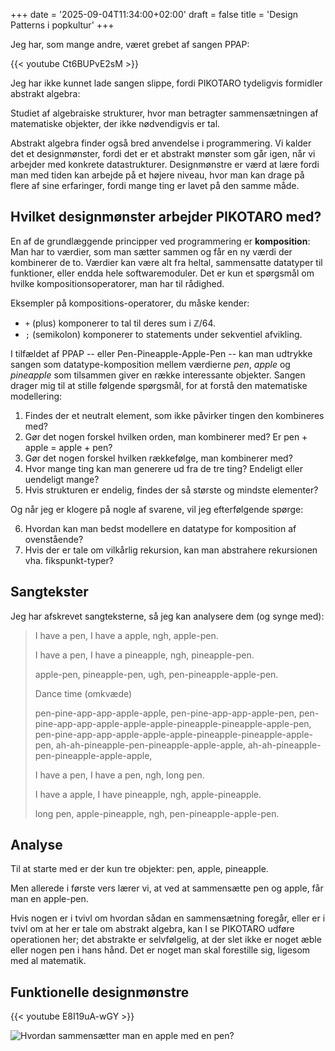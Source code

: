 +++
date = '2025-09-04T11:34:00+02:00'
draft = false
title = 'Design Patterns i popkultur'
+++

Jeg har, som mange andre, været grebet af sangen PPAP:

{{< youtube Ct6BUPvE2sM >}}

Jeg har ikke kunnet lade sangen slippe, fordi PIKOTARO tydeligvis formidler abstrakt algebra:

Studiet af algebraiske strukturer, hvor man betragter sammensætningen af matematiske objekter, der
ikke nødvendigvis er tal.

Abstrakt algebra finder også bred anvendelse i programmering. Vi kalder det et designmønster, fordi
det er et abstrakt mønster som går igen, når vi arbejder med konkrete datastrukturer. Designmønstre
er værd at lære fordi man med tiden kan arbejde på et højere niveau, hvor man kan drage på flere af
sine erfaringer, fordi mange ting er lavet på den samme måde.

## Hvilket designmønster arbejder PIKOTARO med?

En af de grundlæggende principper ved programmering er **komposition**: Man har to værdier,
som man sætter sammen og får en ny værdi der kombinerer de to. Værdier kan være alt fra
heltal, sammensatte datatyper til funktioner, eller endda hele softwaremoduler. Det er kun et
spørgsmål om hvilke kompositionsoperatorer, man har til rådighed.

Eksempler på kompositions-operatorer, du måske kender:

- `+` (plus) komponerer to tal til deres sum i ℤ/64.
- `;` (semikolon) komponerer to statements under sekventiel afvikling.

I tilfældet af PPAP -- eller Pen-Pineapple-Apple-Pen -- kan man udtrykke sangen som
datatype-komposition mellem værdierne _pen_, _apple_ og _pineapple_ som tilsammen giver en række
interessante objekter. Sangen drager mig til at stille følgende spørgsmål, for at forstå den
matematiske modellering:

1. Findes der et neutralt element, som ikke påvirker tingen den kombineres med?
2. Gør det nogen forskel hvilken orden, man kombinerer med? Er pen + apple = apple + pen?
3. Gør det nogen forskel hvilken rækkefølge, man kombinerer med? 
4. Hvor mange ting kan man generere ud fra de tre ting? Endeligt eller uendeligt mange?
5. Hvis strukturen er endelig, findes der så største og mindste elementer?

Og når jeg er klogere på nogle af svarene, vil jeg efterfølgende spørge:

6. Hvordan kan man bedst modellere en datatype for komposition af ovenstående?
7. Hvis der er tale om vilkårlig rekursion, kan man abstrahere rekursionen vha. fikspunkt-typer?

## Sangtekster

Jeg har afskrevet sangteksterne, så jeg kan analysere dem (og synge med):

> I have a pen,
> I have a apple,
> ngh,
> apple-pen.
>
> I have a pen,
> I have a pineapple,
> ngh,
> pineapple-pen.
>
> apple-pen,
> pineapple-pen,
> ugh,
> pen-pineapple-apple-pen.
>
> Dance time (omkvæde)
>
> pen-pine-app-app-apple-apple,
> pen-pine-app-app-apple-pen,
> pen-pine-app-app-apple-apple-apple-pineapple-pineapple-apple-pen,
> pen-pine-app-app-apple-apple-apple-pineapple-pineapple-apple-pen,
> ah-ah-pineapple-pen-pineapple-apple-apple,
> ah-ah-pineapple-pen-pineapple-apple-apple,
>
> I have a pen,
> I have a pen,
> ngh,
> long pen.
>
> I have a apple,
> I have pineapple,
> ngh,
> apple-pineapple.
>
> long pen,
> apple-pineapple,
> ngh,
> pen-pineapple-apple-pen.

## Analyse

Til at starte med er der kun tre objekter: pen, apple, pineapple.

Men allerede i første vers lærer vi, at ved at sammensætte pen og apple, får man en apple-pen.

Hvis nogen er i tvivl om hvordan sådan en sammensætning foregår, eller er i
tvivl om at her er tale om abstrakt algebra, kan I se PIKOTARO udføre
operationen her; det abstrakte er selvfølgelig, at der slet ikke er noget æble
eller nogen pen i hans hånd. Det er noget man skal forestille sig, ligesom med
al matematik.

## Funktionelle designmønstre

{{< youtube E8I19uA-wGY >}}

![Hvordan sammensætter man en apple med en pen?](/img/ppap.jpg)
